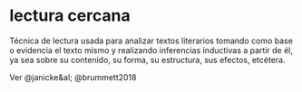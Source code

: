 # lectura cercana

Técnica de lectura usada para analizar textos literarios tomando como base o evidencia el texto mismo y realizando inferencias inductivas a partir de él, ya sea sobre su contenido, su forma, su estructura, sus efectos, etcétera.

Ver @janicke&al; @brummett2018
